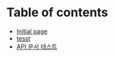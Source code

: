 # Table of contents

* [Initial page](README.md)
* [tesst](readme-1.md)
* [API 문서 테스트](untitled.md)


